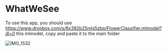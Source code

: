 # WhatWeSee


To use this app, you should use https://www.dropbox.com/s/8x382b25mls5zbp/FlowerClassifier.mlmodel?dl=0 this mlmodel, copy and paste it to the main folder


![IMG_1532](https://user-images.githubusercontent.com/54432325/63938741-d1b02380-ca65-11e9-8f16-7e0e6479ae2c.png)
